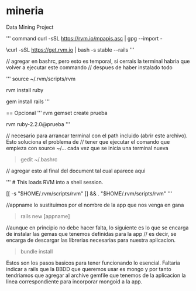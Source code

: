 # mineria
Data Mining Project


''' command curl -sSL https://rvm.io/mpapis.asc | gpg --import -

\curl -sSL https://get.rvm.io | bash -s stable --rails '''



// agregar en bashrc, pero esto es temporal, si cerrais la terminal habria que volver a ejecutar este commando
// despues de haber instalado todo


''' source ~/.rvm/scripts/rvm

 rvm install ruby

 gem install rails '''


== Opcional
''' rvm gemset create prueba

 rvm ruby-2.2.0@prueba '''


//  necesario para arrancar terminal con el path incluido (abrir este archivo). Esto soluciona el problema de
// tener que ejecutar el comando que empieza con source ~/… cada vez que se inicia una terminal nueva

> gedit ~/.bashrc 


// agregar esto al final del document tal cual aparece aqui


''' # This loads RVM into a shell session.

 [[ -s "$HOME/.rvm/scripts/rvm" ]] && . "$HOME/.rvm/scripts/rvm" '''


//appname lo sustituimos por el nombre de la app que nos venga en gana


> rails new [appname]


//aunque en principio no debe hacer falta, lo siguiente es lo que se encarga de instalar las gemas que tenemos definidas para la app
// es decir, se encarga de descargar las librerias necesarias para nuestra aplicacion.
> bundle install


Estos son los pasos basicos para tener funcionando lo esencial. Faltaria indicar a rails que la BBDD que queremos usar es mongo y por tanto tendriamos que agregar al archive gemfile que tenemos de la aplicacion la linea correspondiente para incorporar mongoid a la app.
